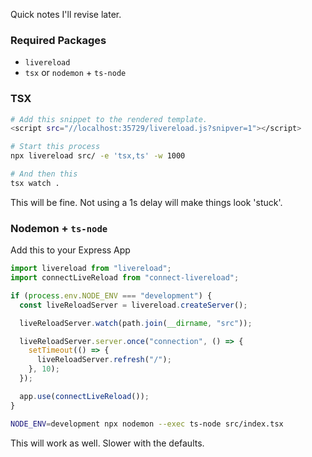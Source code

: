 Quick notes I'll revise later.

### Required Packages

- `livereload`
- `tsx` or `nodemon` + `ts-node`

### TSX

```bash
# Add this snippet to the rendered template.
<script src="//localhost:35729/livereload.js?snipver=1"></script>

# Start this process
npx livereload src/ -e 'tsx,ts' -w 1000

# And then this
tsx watch .
```

This will be fine. Not using a 1s delay will make things look 'stuck'.

### Nodemon + `ts-node`

Add this to your Express App

```javascript
import livereload from "livereload";
import connectLiveReload from "connect-livereload";

if (process.env.NODE_ENV === "development") {
  const liveReloadServer = livereload.createServer();

  liveReloadServer.watch(path.join(__dirname, "src"));

  liveReloadServer.server.once("connection", () => {
    setTimeout(() => {
      liveReloadServer.refresh("/");
    }, 10);
  });

  app.use(connectLiveReload());
}
```

```bash
NODE_ENV=development npx nodemon --exec ts-node src/index.tsx
```

This will work as well. Slower with the defaults.
